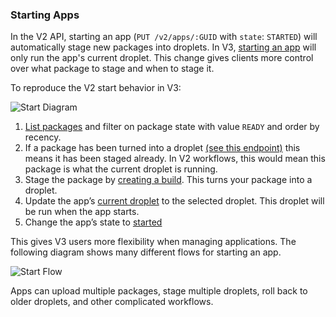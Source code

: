 ### Starting Apps

In the V2 API, starting an app (`PUT /v2/apps/:GUID` with `state`: `STARTED`) will automatically stage new packages into droplets. In V3, [starting an app](#start-an-app) will only run the app's current droplet. This change gives clients more control over what package to stage and when to stage it.

To reproduce the V2 start behavior in V3:

![Start Diagram](start_diagram.png)

1. [List packages](#list-packages) and filter on package state with value `READY` and order by recency.
1. If a package has been turned into a droplet [(see this endpoint)](#list-droplets-for-a-package) this means it has been staged already. In V2 workflows, this would mean this package is what the current droplet is running.
1. Stage the package by [creating a build](#create-a-build). This turns your package into a droplet.
1. Update the app’s [current droplet](#set-current-droplet) to the selected droplet. This droplet will be run when the app starts.
1. Change the app’s state to [started](#start-an-app)

This gives V3 users more flexibility when managing applications. The following
diagram shows many different flows for starting an app.

![Start Flow](start_flows.png)

 Apps can upload multiple packages, stage multiple droplets, roll back to older droplets, and other complicated workflows.
